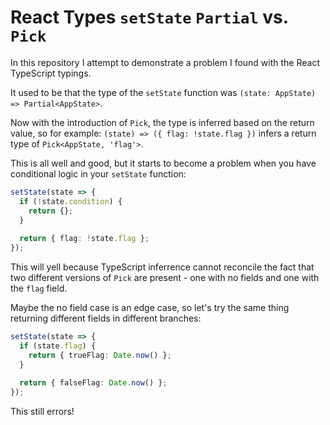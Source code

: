 # React Types `setState` `Partial` vs. `Pick`

In this repository I attempt to demonstrate a problem I found with the React TypeScript typings.

It used to be that the type of the `setState` function was `(state: AppState) => Partial<AppState>`.

Now with the introduction of `Pick`, the type is inferred based on the return value, so for example:
`(state) => ({ flag: !state.flag })` infers a return type of `Pick<AppState, 'flag'>`.

This is all well and good, but it starts to become a problem when you have conditional logic in your
`setState` function:

```typescript
setState(state => {
  if (!state.condition) {
    return {};
  }
  
  return { flag: !state.flag };
});
```

This will yell because TypeScript inferrence cannot reconcile the fact that two different versions
of `Pick` are present - one with no fields and one with the `flag` field.

Maybe the no field case is an edge case, so let's try the same thing returning different fields in
different branches:

```typescript
setState(state => {
  if (state.flag) {
    return { trueFlag: Date.now() };
  }
  
  return { falseFlag: Date.now() };
});
```

This still errors!
